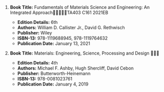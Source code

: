 1. **Book Title:** Fundamentals of Materials Science and Engineering: An Integrated Approach🚨🚨🚨🚨🚨TA403 C161 2021EB
   - **Edition Details:** 6th
   - **Authors:** William D. Callister Jr., David G. Rethwisch
   - **Publisher:** Wiley
   - **ISBN-13:** 978-1119688945, 978-1119764632
   - **Publication Date:** January 13, 2021

2. **Book Title:** Materials: Engineering, Science, Processing and Design 📒🔐✅
   - **Edition Details:** 4th
   - **Authors:** Michael F. Ashby, Hugh Shercliff, David Cebon
   - **Publisher:** Butterworth-Heinemann
   - **ISBN-13:** 978-0081023761
   - **Publication Date:** January 4, 2019
